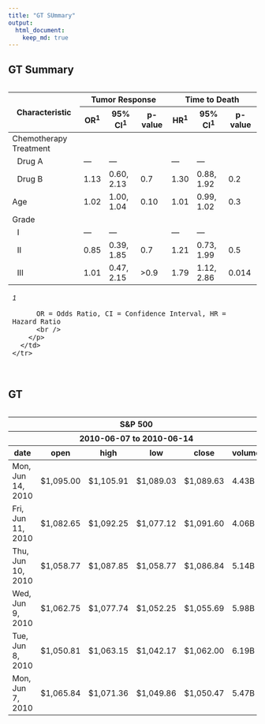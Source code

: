 ```yaml
---
title: "GT SUmmary"
output: 
  html_document:
    keep_md: true
---
```




## GT Summary

<!--html_preserve--><style>html {
  font-family: -apple-system, BlinkMacSystemFont, 'Segoe UI', Roboto, Oxygen, Ubuntu, Cantarell, 'Helvetica Neue', 'Fira Sans', 'Droid Sans', Arial, sans-serif;
}

#ksgfxunezs .gt_table {
  display: table;
  border-collapse: collapse;
  margin-left: auto;
  margin-right: auto;
  color: #333333;
  font-size: 16px;
  font-weight: normal;
  font-style: normal;
  background-color: #FFFFFF;
  width: auto;
  border-top-style: solid;
  border-top-width: 2px;
  border-top-color: #A8A8A8;
  border-right-style: none;
  border-right-width: 2px;
  border-right-color: #D3D3D3;
  border-bottom-style: solid;
  border-bottom-width: 2px;
  border-bottom-color: #A8A8A8;
  border-left-style: none;
  border-left-width: 2px;
  border-left-color: #D3D3D3;
}

#ksgfxunezs .gt_heading {
  background-color: #FFFFFF;
  text-align: center;
  border-bottom-color: #FFFFFF;
  border-left-style: none;
  border-left-width: 1px;
  border-left-color: #D3D3D3;
  border-right-style: none;
  border-right-width: 1px;
  border-right-color: #D3D3D3;
}

#ksgfxunezs .gt_title {
  color: #333333;
  font-size: 125%;
  font-weight: initial;
  padding-top: 4px;
  padding-bottom: 4px;
  border-bottom-color: #FFFFFF;
  border-bottom-width: 0;
}

#ksgfxunezs .gt_subtitle {
  color: #333333;
  font-size: 85%;
  font-weight: initial;
  padding-top: 0;
  padding-bottom: 4px;
  border-top-color: #FFFFFF;
  border-top-width: 0;
}

#ksgfxunezs .gt_bottom_border {
  border-bottom-style: solid;
  border-bottom-width: 2px;
  border-bottom-color: #D3D3D3;
}

#ksgfxunezs .gt_col_headings {
  border-top-style: solid;
  border-top-width: 2px;
  border-top-color: #D3D3D3;
  border-bottom-style: solid;
  border-bottom-width: 2px;
  border-bottom-color: #D3D3D3;
  border-left-style: none;
  border-left-width: 1px;
  border-left-color: #D3D3D3;
  border-right-style: none;
  border-right-width: 1px;
  border-right-color: #D3D3D3;
}

#ksgfxunezs .gt_col_heading {
  color: #333333;
  background-color: #FFFFFF;
  font-size: 100%;
  font-weight: normal;
  text-transform: inherit;
  border-left-style: none;
  border-left-width: 1px;
  border-left-color: #D3D3D3;
  border-right-style: none;
  border-right-width: 1px;
  border-right-color: #D3D3D3;
  vertical-align: bottom;
  padding-top: 5px;
  padding-bottom: 6px;
  padding-left: 5px;
  padding-right: 5px;
  overflow-x: hidden;
}

#ksgfxunezs .gt_column_spanner_outer {
  color: #333333;
  background-color: #FFFFFF;
  font-size: 100%;
  font-weight: normal;
  text-transform: inherit;
  padding-top: 0;
  padding-bottom: 0;
  padding-left: 4px;
  padding-right: 4px;
}

#ksgfxunezs .gt_column_spanner_outer:first-child {
  padding-left: 0;
}

#ksgfxunezs .gt_column_spanner_outer:last-child {
  padding-right: 0;
}

#ksgfxunezs .gt_column_spanner {
  border-bottom-style: solid;
  border-bottom-width: 2px;
  border-bottom-color: #D3D3D3;
  vertical-align: bottom;
  padding-top: 5px;
  padding-bottom: 6px;
  overflow-x: hidden;
  display: inline-block;
  width: 100%;
}

#ksgfxunezs .gt_group_heading {
  padding: 8px;
  color: #333333;
  background-color: #FFFFFF;
  font-size: 100%;
  font-weight: initial;
  text-transform: inherit;
  border-top-style: solid;
  border-top-width: 2px;
  border-top-color: #D3D3D3;
  border-bottom-style: solid;
  border-bottom-width: 2px;
  border-bottom-color: #D3D3D3;
  border-left-style: none;
  border-left-width: 1px;
  border-left-color: #D3D3D3;
  border-right-style: none;
  border-right-width: 1px;
  border-right-color: #D3D3D3;
  vertical-align: middle;
}

#ksgfxunezs .gt_empty_group_heading {
  padding: 0.5px;
  color: #333333;
  background-color: #FFFFFF;
  font-size: 100%;
  font-weight: initial;
  border-top-style: solid;
  border-top-width: 2px;
  border-top-color: #D3D3D3;
  border-bottom-style: solid;
  border-bottom-width: 2px;
  border-bottom-color: #D3D3D3;
  vertical-align: middle;
}

#ksgfxunezs .gt_from_md > :first-child {
  margin-top: 0;
}

#ksgfxunezs .gt_from_md > :last-child {
  margin-bottom: 0;
}

#ksgfxunezs .gt_row {
  padding-top: 8px;
  padding-bottom: 8px;
  padding-left: 5px;
  padding-right: 5px;
  margin: 10px;
  border-top-style: solid;
  border-top-width: 1px;
  border-top-color: #D3D3D3;
  border-left-style: none;
  border-left-width: 1px;
  border-left-color: #D3D3D3;
  border-right-style: none;
  border-right-width: 1px;
  border-right-color: #D3D3D3;
  vertical-align: middle;
  overflow-x: hidden;
}

#ksgfxunezs .gt_stub {
  color: #333333;
  background-color: #FFFFFF;
  font-size: 100%;
  font-weight: initial;
  text-transform: inherit;
  border-right-style: solid;
  border-right-width: 2px;
  border-right-color: #D3D3D3;
  padding-left: 12px;
}

#ksgfxunezs .gt_summary_row {
  color: #333333;
  background-color: #FFFFFF;
  text-transform: inherit;
  padding-top: 8px;
  padding-bottom: 8px;
  padding-left: 5px;
  padding-right: 5px;
}

#ksgfxunezs .gt_first_summary_row {
  padding-top: 8px;
  padding-bottom: 8px;
  padding-left: 5px;
  padding-right: 5px;
  border-top-style: solid;
  border-top-width: 2px;
  border-top-color: #D3D3D3;
}

#ksgfxunezs .gt_grand_summary_row {
  color: #333333;
  background-color: #FFFFFF;
  text-transform: inherit;
  padding-top: 8px;
  padding-bottom: 8px;
  padding-left: 5px;
  padding-right: 5px;
}

#ksgfxunezs .gt_first_grand_summary_row {
  padding-top: 8px;
  padding-bottom: 8px;
  padding-left: 5px;
  padding-right: 5px;
  border-top-style: double;
  border-top-width: 6px;
  border-top-color: #D3D3D3;
}

#ksgfxunezs .gt_striped {
  background-color: rgba(128, 128, 128, 0.05);
}

#ksgfxunezs .gt_table_body {
  border-top-style: solid;
  border-top-width: 2px;
  border-top-color: #D3D3D3;
  border-bottom-style: solid;
  border-bottom-width: 2px;
  border-bottom-color: #D3D3D3;
}

#ksgfxunezs .gt_footnotes {
  color: #333333;
  background-color: #FFFFFF;
  border-bottom-style: none;
  border-bottom-width: 2px;
  border-bottom-color: #D3D3D3;
  border-left-style: none;
  border-left-width: 2px;
  border-left-color: #D3D3D3;
  border-right-style: none;
  border-right-width: 2px;
  border-right-color: #D3D3D3;
}

#ksgfxunezs .gt_footnote {
  margin: 0px;
  font-size: 90%;
  padding: 4px;
}

#ksgfxunezs .gt_sourcenotes {
  color: #333333;
  background-color: #FFFFFF;
  border-bottom-style: none;
  border-bottom-width: 2px;
  border-bottom-color: #D3D3D3;
  border-left-style: none;
  border-left-width: 2px;
  border-left-color: #D3D3D3;
  border-right-style: none;
  border-right-width: 2px;
  border-right-color: #D3D3D3;
}

#ksgfxunezs .gt_sourcenote {
  font-size: 90%;
  padding: 4px;
}

#ksgfxunezs .gt_left {
  text-align: left;
}

#ksgfxunezs .gt_center {
  text-align: center;
}

#ksgfxunezs .gt_right {
  text-align: right;
  font-variant-numeric: tabular-nums;
}

#ksgfxunezs .gt_font_normal {
  font-weight: normal;
}

#ksgfxunezs .gt_font_bold {
  font-weight: bold;
}

#ksgfxunezs .gt_font_italic {
  font-style: italic;
}

#ksgfxunezs .gt_super {
  font-size: 65%;
}

#ksgfxunezs .gt_footnote_marks {
  font-style: italic;
  font-size: 65%;
}
</style>
<div id="ksgfxunezs" style="overflow-x:auto;overflow-y:auto;width:auto;height:auto;"><table class="gt_table">
  
  <thead class="gt_col_headings">
    <tr>
      <th class="gt_col_heading gt_center gt_columns_bottom_border" rowspan="2" colspan="1"><strong>Characteristic</strong></th>
      <th class="gt_center gt_columns_top_border gt_column_spanner_outer" rowspan="1" colspan="3">
        <span class="gt_column_spanner"><strong>Tumor Response</strong></span>
      </th>
      <th class="gt_center gt_columns_top_border gt_column_spanner_outer" rowspan="1" colspan="3">
        <span class="gt_column_spanner"><strong>Time to Death</strong></span>
      </th>
    </tr>
    <tr>
      <th class="gt_col_heading gt_columns_bottom_border gt_center" rowspan="1" colspan="1"><strong>OR</strong><sup class="gt_footnote_marks">1</sup></th>
      <th class="gt_col_heading gt_columns_bottom_border gt_center" rowspan="1" colspan="1"><strong>95% CI</strong><sup class="gt_footnote_marks">1</sup></th>
      <th class="gt_col_heading gt_columns_bottom_border gt_center" rowspan="1" colspan="1"><strong>p-value</strong></th>
      <th class="gt_col_heading gt_columns_bottom_border gt_center" rowspan="1" colspan="1"><strong>HR</strong><sup class="gt_footnote_marks">1</sup></th>
      <th class="gt_col_heading gt_columns_bottom_border gt_center" rowspan="1" colspan="1"><strong>95% CI</strong><sup class="gt_footnote_marks">1</sup></th>
      <th class="gt_col_heading gt_columns_bottom_border gt_center" rowspan="1" colspan="1"><strong>p-value</strong></th>
    </tr>
  </thead>
  <tbody class="gt_table_body">
    <tr>
      <td class="gt_row gt_left">Chemotherapy Treatment</td>
      <td class="gt_row gt_center"></td>
      <td class="gt_row gt_center"></td>
      <td class="gt_row gt_center"></td>
      <td class="gt_row gt_center"></td>
      <td class="gt_row gt_center"></td>
      <td class="gt_row gt_center"></td>
    </tr>
    <tr>
      <td class="gt_row gt_left" style="text-align: left; text-indent: 10px;">Drug A</td>
      <td class="gt_row gt_center">&mdash;</td>
      <td class="gt_row gt_center">&mdash;</td>
      <td class="gt_row gt_center"></td>
      <td class="gt_row gt_center">&mdash;</td>
      <td class="gt_row gt_center">&mdash;</td>
      <td class="gt_row gt_center"></td>
    </tr>
    <tr>
      <td class="gt_row gt_left" style="text-align: left; text-indent: 10px;">Drug B</td>
      <td class="gt_row gt_center">1.13</td>
      <td class="gt_row gt_center">0.60, 2.13</td>
      <td class="gt_row gt_center">0.7</td>
      <td class="gt_row gt_center">1.30</td>
      <td class="gt_row gt_center">0.88, 1.92</td>
      <td class="gt_row gt_center">0.2</td>
    </tr>
    <tr>
      <td class="gt_row gt_left">Age</td>
      <td class="gt_row gt_center">1.02</td>
      <td class="gt_row gt_center">1.00, 1.04</td>
      <td class="gt_row gt_center">0.10</td>
      <td class="gt_row gt_center">1.01</td>
      <td class="gt_row gt_center">0.99, 1.02</td>
      <td class="gt_row gt_center">0.3</td>
    </tr>
    <tr>
      <td class="gt_row gt_left">Grade</td>
      <td class="gt_row gt_center"></td>
      <td class="gt_row gt_center"></td>
      <td class="gt_row gt_center"></td>
      <td class="gt_row gt_center"></td>
      <td class="gt_row gt_center"></td>
      <td class="gt_row gt_center"></td>
    </tr>
    <tr>
      <td class="gt_row gt_left" style="text-align: left; text-indent: 10px;">I</td>
      <td class="gt_row gt_center">&mdash;</td>
      <td class="gt_row gt_center">&mdash;</td>
      <td class="gt_row gt_center"></td>
      <td class="gt_row gt_center">&mdash;</td>
      <td class="gt_row gt_center">&mdash;</td>
      <td class="gt_row gt_center"></td>
    </tr>
    <tr>
      <td class="gt_row gt_left" style="text-align: left; text-indent: 10px;">II</td>
      <td class="gt_row gt_center">0.85</td>
      <td class="gt_row gt_center">0.39, 1.85</td>
      <td class="gt_row gt_center">0.7</td>
      <td class="gt_row gt_center">1.21</td>
      <td class="gt_row gt_center">0.73, 1.99</td>
      <td class="gt_row gt_center">0.5</td>
    </tr>
    <tr>
      <td class="gt_row gt_left" style="text-align: left; text-indent: 10px;">III</td>
      <td class="gt_row gt_center">1.01</td>
      <td class="gt_row gt_center">0.47, 2.15</td>
      <td class="gt_row gt_center">>0.9</td>
      <td class="gt_row gt_center">1.79</td>
      <td class="gt_row gt_center">1.12, 2.86</td>
      <td class="gt_row gt_center">0.014</td>
    </tr>
  </tbody>
  
  <tfoot>
    <tr class="gt_footnotes">
      <td colspan="7">
        <p class="gt_footnote">
          <sup class="gt_footnote_marks">
            <em>1</em>
          </sup>
           
          OR = Odds Ratio, CI = Confidence Interval, HR = Hazard Ratio
          <br />
        </p>
      </td>
    </tr>
  </tfoot>
</table></div><!--/html_preserve-->

## GT 

<!--html_preserve--><style>html {
  font-family: -apple-system, BlinkMacSystemFont, 'Segoe UI', Roboto, Oxygen, Ubuntu, Cantarell, 'Helvetica Neue', 'Fira Sans', 'Droid Sans', Arial, sans-serif;
}

#gwkeriesbn .gt_table {
  display: table;
  border-collapse: collapse;
  margin-left: auto;
  margin-right: auto;
  color: #333333;
  font-size: 16px;
  font-weight: normal;
  font-style: normal;
  background-color: #FFFFFF;
  width: auto;
  border-top-style: solid;
  border-top-width: 2px;
  border-top-color: #A8A8A8;
  border-right-style: none;
  border-right-width: 2px;
  border-right-color: #D3D3D3;
  border-bottom-style: solid;
  border-bottom-width: 2px;
  border-bottom-color: #A8A8A8;
  border-left-style: none;
  border-left-width: 2px;
  border-left-color: #D3D3D3;
}

#gwkeriesbn .gt_heading {
  background-color: #FFFFFF;
  text-align: center;
  border-bottom-color: #FFFFFF;
  border-left-style: none;
  border-left-width: 1px;
  border-left-color: #D3D3D3;
  border-right-style: none;
  border-right-width: 1px;
  border-right-color: #D3D3D3;
}

#gwkeriesbn .gt_title {
  color: #333333;
  font-size: 125%;
  font-weight: initial;
  padding-top: 4px;
  padding-bottom: 4px;
  border-bottom-color: #FFFFFF;
  border-bottom-width: 0;
}

#gwkeriesbn .gt_subtitle {
  color: #333333;
  font-size: 85%;
  font-weight: initial;
  padding-top: 0;
  padding-bottom: 4px;
  border-top-color: #FFFFFF;
  border-top-width: 0;
}

#gwkeriesbn .gt_bottom_border {
  border-bottom-style: solid;
  border-bottom-width: 2px;
  border-bottom-color: #D3D3D3;
}

#gwkeriesbn .gt_col_headings {
  border-top-style: solid;
  border-top-width: 2px;
  border-top-color: #D3D3D3;
  border-bottom-style: solid;
  border-bottom-width: 2px;
  border-bottom-color: #D3D3D3;
  border-left-style: none;
  border-left-width: 1px;
  border-left-color: #D3D3D3;
  border-right-style: none;
  border-right-width: 1px;
  border-right-color: #D3D3D3;
}

#gwkeriesbn .gt_col_heading {
  color: #333333;
  background-color: #FFFFFF;
  font-size: 100%;
  font-weight: normal;
  text-transform: inherit;
  border-left-style: none;
  border-left-width: 1px;
  border-left-color: #D3D3D3;
  border-right-style: none;
  border-right-width: 1px;
  border-right-color: #D3D3D3;
  vertical-align: bottom;
  padding-top: 5px;
  padding-bottom: 6px;
  padding-left: 5px;
  padding-right: 5px;
  overflow-x: hidden;
}

#gwkeriesbn .gt_column_spanner_outer {
  color: #333333;
  background-color: #FFFFFF;
  font-size: 100%;
  font-weight: normal;
  text-transform: inherit;
  padding-top: 0;
  padding-bottom: 0;
  padding-left: 4px;
  padding-right: 4px;
}

#gwkeriesbn .gt_column_spanner_outer:first-child {
  padding-left: 0;
}

#gwkeriesbn .gt_column_spanner_outer:last-child {
  padding-right: 0;
}

#gwkeriesbn .gt_column_spanner {
  border-bottom-style: solid;
  border-bottom-width: 2px;
  border-bottom-color: #D3D3D3;
  vertical-align: bottom;
  padding-top: 5px;
  padding-bottom: 6px;
  overflow-x: hidden;
  display: inline-block;
  width: 100%;
}

#gwkeriesbn .gt_group_heading {
  padding: 8px;
  color: #333333;
  background-color: #FFFFFF;
  font-size: 100%;
  font-weight: initial;
  text-transform: inherit;
  border-top-style: solid;
  border-top-width: 2px;
  border-top-color: #D3D3D3;
  border-bottom-style: solid;
  border-bottom-width: 2px;
  border-bottom-color: #D3D3D3;
  border-left-style: none;
  border-left-width: 1px;
  border-left-color: #D3D3D3;
  border-right-style: none;
  border-right-width: 1px;
  border-right-color: #D3D3D3;
  vertical-align: middle;
}

#gwkeriesbn .gt_empty_group_heading {
  padding: 0.5px;
  color: #333333;
  background-color: #FFFFFF;
  font-size: 100%;
  font-weight: initial;
  border-top-style: solid;
  border-top-width: 2px;
  border-top-color: #D3D3D3;
  border-bottom-style: solid;
  border-bottom-width: 2px;
  border-bottom-color: #D3D3D3;
  vertical-align: middle;
}

#gwkeriesbn .gt_from_md > :first-child {
  margin-top: 0;
}

#gwkeriesbn .gt_from_md > :last-child {
  margin-bottom: 0;
}

#gwkeriesbn .gt_row {
  padding-top: 8px;
  padding-bottom: 8px;
  padding-left: 5px;
  padding-right: 5px;
  margin: 10px;
  border-top-style: solid;
  border-top-width: 1px;
  border-top-color: #D3D3D3;
  border-left-style: none;
  border-left-width: 1px;
  border-left-color: #D3D3D3;
  border-right-style: none;
  border-right-width: 1px;
  border-right-color: #D3D3D3;
  vertical-align: middle;
  overflow-x: hidden;
}

#gwkeriesbn .gt_stub {
  color: #333333;
  background-color: #FFFFFF;
  font-size: 100%;
  font-weight: initial;
  text-transform: inherit;
  border-right-style: solid;
  border-right-width: 2px;
  border-right-color: #D3D3D3;
  padding-left: 12px;
}

#gwkeriesbn .gt_summary_row {
  color: #333333;
  background-color: #FFFFFF;
  text-transform: inherit;
  padding-top: 8px;
  padding-bottom: 8px;
  padding-left: 5px;
  padding-right: 5px;
}

#gwkeriesbn .gt_first_summary_row {
  padding-top: 8px;
  padding-bottom: 8px;
  padding-left: 5px;
  padding-right: 5px;
  border-top-style: solid;
  border-top-width: 2px;
  border-top-color: #D3D3D3;
}

#gwkeriesbn .gt_grand_summary_row {
  color: #333333;
  background-color: #FFFFFF;
  text-transform: inherit;
  padding-top: 8px;
  padding-bottom: 8px;
  padding-left: 5px;
  padding-right: 5px;
}

#gwkeriesbn .gt_first_grand_summary_row {
  padding-top: 8px;
  padding-bottom: 8px;
  padding-left: 5px;
  padding-right: 5px;
  border-top-style: double;
  border-top-width: 6px;
  border-top-color: #D3D3D3;
}

#gwkeriesbn .gt_striped {
  background-color: rgba(128, 128, 128, 0.05);
}

#gwkeriesbn .gt_table_body {
  border-top-style: solid;
  border-top-width: 2px;
  border-top-color: #D3D3D3;
  border-bottom-style: solid;
  border-bottom-width: 2px;
  border-bottom-color: #D3D3D3;
}

#gwkeriesbn .gt_footnotes {
  color: #333333;
  background-color: #FFFFFF;
  border-bottom-style: none;
  border-bottom-width: 2px;
  border-bottom-color: #D3D3D3;
  border-left-style: none;
  border-left-width: 2px;
  border-left-color: #D3D3D3;
  border-right-style: none;
  border-right-width: 2px;
  border-right-color: #D3D3D3;
}

#gwkeriesbn .gt_footnote {
  margin: 0px;
  font-size: 90%;
  padding: 4px;
}

#gwkeriesbn .gt_sourcenotes {
  color: #333333;
  background-color: #FFFFFF;
  border-bottom-style: none;
  border-bottom-width: 2px;
  border-bottom-color: #D3D3D3;
  border-left-style: none;
  border-left-width: 2px;
  border-left-color: #D3D3D3;
  border-right-style: none;
  border-right-width: 2px;
  border-right-color: #D3D3D3;
}

#gwkeriesbn .gt_sourcenote {
  font-size: 90%;
  padding: 4px;
}

#gwkeriesbn .gt_left {
  text-align: left;
}

#gwkeriesbn .gt_center {
  text-align: center;
}

#gwkeriesbn .gt_right {
  text-align: right;
  font-variant-numeric: tabular-nums;
}

#gwkeriesbn .gt_font_normal {
  font-weight: normal;
}

#gwkeriesbn .gt_font_bold {
  font-weight: bold;
}

#gwkeriesbn .gt_font_italic {
  font-style: italic;
}

#gwkeriesbn .gt_super {
  font-size: 65%;
}

#gwkeriesbn .gt_footnote_marks {
  font-style: italic;
  font-size: 65%;
}
</style>
<div id="gwkeriesbn" style="overflow-x:auto;overflow-y:auto;width:auto;height:auto;"><table class="gt_table">
  <thead class="gt_header">
    <tr>
      <th colspan="6" class="gt_heading gt_title gt_font_normal" style>S&amp;P 500</th>
    </tr>
    <tr>
      <th colspan="6" class="gt_heading gt_subtitle gt_font_normal gt_bottom_border" style>2010-06-07 to 2010-06-14</th>
    </tr>
  </thead>
  <thead class="gt_col_headings">
    <tr>
      <th class="gt_col_heading gt_columns_bottom_border gt_left" rowspan="1" colspan="1">date</th>
      <th class="gt_col_heading gt_columns_bottom_border gt_right" rowspan="1" colspan="1">open</th>
      <th class="gt_col_heading gt_columns_bottom_border gt_right" rowspan="1" colspan="1">high</th>
      <th class="gt_col_heading gt_columns_bottom_border gt_right" rowspan="1" colspan="1">low</th>
      <th class="gt_col_heading gt_columns_bottom_border gt_right" rowspan="1" colspan="1">close</th>
      <th class="gt_col_heading gt_columns_bottom_border gt_right" rowspan="1" colspan="1">volume</th>
    </tr>
  </thead>
  <tbody class="gt_table_body">
    <tr>
      <td class="gt_row gt_left">Mon, Jun 14, 2010</td>
      <td class="gt_row gt_right">$1,095.00</td>
      <td class="gt_row gt_right">$1,105.91</td>
      <td class="gt_row gt_right">$1,089.03</td>
      <td class="gt_row gt_right">$1,089.63</td>
      <td class="gt_row gt_right">4.43B</td>
    </tr>
    <tr>
      <td class="gt_row gt_left">Fri, Jun 11, 2010</td>
      <td class="gt_row gt_right">$1,082.65</td>
      <td class="gt_row gt_right">$1,092.25</td>
      <td class="gt_row gt_right">$1,077.12</td>
      <td class="gt_row gt_right">$1,091.60</td>
      <td class="gt_row gt_right">4.06B</td>
    </tr>
    <tr>
      <td class="gt_row gt_left">Thu, Jun 10, 2010</td>
      <td class="gt_row gt_right">$1,058.77</td>
      <td class="gt_row gt_right">$1,087.85</td>
      <td class="gt_row gt_right">$1,058.77</td>
      <td class="gt_row gt_right">$1,086.84</td>
      <td class="gt_row gt_right">5.14B</td>
    </tr>
    <tr>
      <td class="gt_row gt_left">Wed, Jun 9, 2010</td>
      <td class="gt_row gt_right">$1,062.75</td>
      <td class="gt_row gt_right">$1,077.74</td>
      <td class="gt_row gt_right">$1,052.25</td>
      <td class="gt_row gt_right">$1,055.69</td>
      <td class="gt_row gt_right">5.98B</td>
    </tr>
    <tr>
      <td class="gt_row gt_left">Tue, Jun 8, 2010</td>
      <td class="gt_row gt_right">$1,050.81</td>
      <td class="gt_row gt_right">$1,063.15</td>
      <td class="gt_row gt_right">$1,042.17</td>
      <td class="gt_row gt_right">$1,062.00</td>
      <td class="gt_row gt_right">6.19B</td>
    </tr>
    <tr>
      <td class="gt_row gt_left">Mon, Jun 7, 2010</td>
      <td class="gt_row gt_right">$1,065.84</td>
      <td class="gt_row gt_right">$1,071.36</td>
      <td class="gt_row gt_right">$1,049.86</td>
      <td class="gt_row gt_right">$1,050.47</td>
      <td class="gt_row gt_right">5.47B</td>
    </tr>
  </tbody>
  
  
</table></div><!--/html_preserve-->
